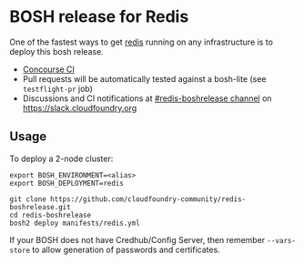 # BOSH release for Redis

One of the fastest ways to get [redis](http://redis.io) running on any infrastructure is to deploy this bosh release.

* [Concourse CI](https://ci.starkandwayne.com/teams/main/pipelines/redis-boshrelease)
* Pull requests will be automatically tested against a bosh-lite (see `testflight-pr` job)
* Discussions and CI notifications at [#redis-boshrelease channel](https://cloudfoundry.slack.com/messages/C6Q802GTC/) on https://slack.cloudfoundry.org


Usage
-----

To deploy a 2-node cluster:

```
export BOSH_ENVIRONMENT=<alias>
export BOSH_DEPLOYMENT=redis

git clone https://github.com/cloudfoundry-community/redis-boshrelease.git
cd redis-boshrelease
bosh2 deploy manifests/redis.yml
```

If your BOSH does not have Credhub/Config Server, then remember `--vars-store` to allow generation of passwords and certificates.
